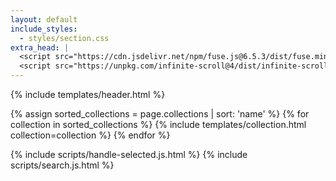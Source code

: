```yaml
---
layout: default
include_styles:
  - styles/section.css
extra_head: |
  <script src="https://cdn.jsdelivr.net/npm/fuse.js@6.5.3/dist/fuse.min.js"></script>
  <script src="https://unpkg.com/infinite-scroll@4/dist/infinite-scroll.pkgd.min.js"></script>
---
```


{% include templates/header.html %}

<main class="overflow-y-auto no-scrollbar">
  <nav class="min-w-96 sm:max-w-sm sm:mx-auto mb-6" id="collections">
    {% assign sorted_collections = page.collections | sort: 'name' %}
    {% for collection in sorted_collections %}
      {% include templates/collection.html collection=collection %}
    {% endfor %}
  </nav>
</main>

{% include scripts/handle-selected.js.html %}
{% include scripts/search.js.html %}

